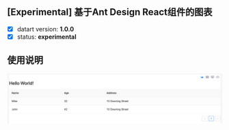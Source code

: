 ## [Experimental] 基于Ant Design React组件的图表

- [x] datart version: **1.0.0**
- [x] status: **experimental**

## 使用说明

![Ant Design Table](./antd-react-table-plugin-chart.png)